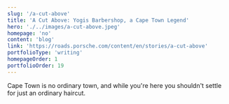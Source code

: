 ```yaml
---
slug: '/a-cut-above'
title: 'A Cut Above: Yogis Barbershop, a Cape Town Legend'
hero: './../images/a-cut-above.jpeg'
homepage: 'no'
content: 'blog'
link: 'https://roads.porsche.com/content/en/stories/a-cut-above'
portfolioType: 'writing'
homepageOrder: 1
portfolioOrder: 19
---
```


Cape Town is no ordinary town, and while you're here you shouldn't settle for just an ordinary haircut.
